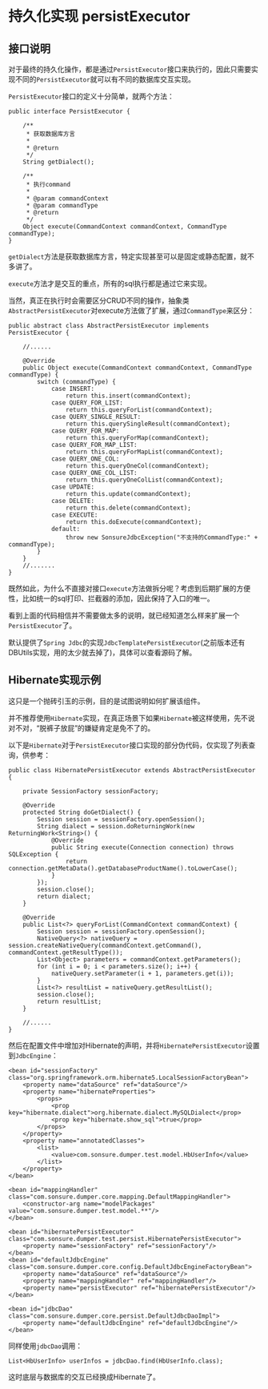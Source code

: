 # 持久化实现 persistExecutor

## 接口说明

对于最终的持久化操作，都是通过`PersistExecutor`接口来执行的，因此只需要实现不同的`PersistExecutor`就可以有不同的数据库交互实现。

`PersistExecutor`接口的定义十分简单，就两个方法：

    public interface PersistExecutor {
    
        /**
         * 获取数据库方言
         *
         * @return
         */
        String getDialect();
    
        /**
         * 执行command
         *
         * @param commandContext
         * @param commandType
         * @return
         */
        Object execute(CommandContext commandContext, CommandType commandType);
    }
    
`getDialect`方法是获取数据库方言，特定实现甚至可以是固定或静态配置，就不多讲了。

`execute`方法才是交互的重点，所有的sql执行都是通过它来实现。

当然，真正在执行时会需要区分CRUD不同的操作，抽象类`AbstractPersistExecutor`对execute方法做了扩展，通过`CommandType`来区分：

    public abstract class AbstractPersistExecutor implements PersistExecutor {
    
        //......
    
        @Override
        public Object execute(CommandContext commandContext, CommandType commandType) {
            switch (commandType) {
                case INSERT:
                    return this.insert(commandContext);
                case QUERY_FOR_LIST:
                    return this.queryForList(commandContext);
                case QUERY_SINGLE_RESULT:
                    return this.querySingleResult(commandContext);
                case QUERY_FOR_MAP:
                    return this.queryForMap(commandContext);
                case QUERY_FOR_MAP_LIST:
                    return this.queryForMapList(commandContext);
                case QUERY_ONE_COL:
                    return this.queryOneCol(commandContext);
                case QUERY_ONE_COL_LIST:
                    return this.queryOneColList(commandContext);
                case UPDATE:
                    return this.update(commandContext);
                case DELETE:
                    return this.delete(commandContext);
                case EXECUTE:
                    return this.doExecute(commandContext);
                default:
                    throw new SonsureJdbcException("不支持的CommandType:" + commandType);
            }
        }
        //.......
    }
    
既然如此，为什么不直接对接口`execute`方法做拆分呢？考虑到后期扩展的方便性，比如统一的sql打印、拦截器的添加，因此保持了入口的唯一。

看到上面的代码相信并不需要做太多的说明，就已经知道怎么样来扩展一个`PersistExecutor`了。

默认提供了`Spring Jdbc`的实现`JdbcTemplatePersistExecutor`(之前版本还有DBUtils实现，用的太少就去掉了)，具体可以查看源码了解。

## Hibernate实现示例

这只是一个抛砖引玉的示例，目的是试图说明如何扩展该组件。

并不推荐使用`Hibernate`实现，在真正场景下如果`Hibernate`被这样使用，先不说对不对，“脱裤子放屁”的嫌疑肯定是免不了的。

以下是`Hibernate`对于`PersistExecutor`接口实现的部分伪代码，仅实现了列表查询，供参考：

    public class HibernatePersistExecutor extends AbstractPersistExecutor {
    
        private SessionFactory sessionFactory;
    
        @Override
        protected String doGetDialect() {
            Session session = sessionFactory.openSession();
            String dialect = session.doReturningWork(new ReturningWork<String>() {
                @Override
                public String execute(Connection connection) throws SQLException {
                    return connection.getMetaData().getDatabaseProductName().toLowerCase();
                }
            });
            session.close();
            return dialect;
        }
    
        @Override
        public List<?> queryForList(CommandContext commandContext) {
            Session session = sessionFactory.openSession();
            NativeQuery<?> nativeQuery = session.createNativeQuery(commandContext.getCommand(), commandContext.getResultType());
            List<Object> parameters = commandContext.getParameters();
            for (int i = 0; i < parameters.size(); i++) {
                nativeQuery.setParameter(i + 1, parameters.get(i));
            }
            List<?> resultList = nativeQuery.getResultList();
            session.close();
            return resultList;
        }
        
        //......
    }

然后在配置文件中增加对Hibernate的声明，并将`HibernatePersistExecutor`设置到`JdbcEngine`：

    <bean id="sessionFactory" class="org.springframework.orm.hibernate5.LocalSessionFactoryBean">
        <property name="dataSource" ref="dataSource"/>
        <property name="hibernateProperties">
            <props>
                <prop key="hibernate.dialect">org.hibernate.dialect.MySQLDialect</prop>
                <prop key="hibernate.show_sql">true</prop>
            </props>
        </property>
        <property name="annotatedClasses">
            <list>
                <value>com.sonsure.dumper.test.model.HbUserInfo</value>
            </list>
        </property>
    </bean>

    <bean id="mappingHandler" class="com.sonsure.dumper.core.mapping.DefaultMappingHandler">
        <constructor-arg name="modelPackages" value="com.sonsure.dumper.test.model.**"/>
    </bean>

    <bean id="hibernatePersistExecutor" class="com.sonsure.dumper.test.persist.HibernatePersistExecutor">
        <property name="sessionFactory" ref="sessionFactory"/>
    </bean>
    <bean id="defaultJdbcEngine" class="com.sonsure.dumper.core.config.DefaultJdbcEngineFactoryBean">
        <property name="dataSource" ref="dataSource"/>
        <property name="mappingHandler" ref="mappingHandler"/>
        <property name="persistExecutor" ref="hibernatePersistExecutor"/>
    </bean>

    <bean id="jdbcDao" class="com.sonsure.dumper.core.persist.DefaultJdbcDaoImpl">
        <property name="defaultJdbcEngine" ref="defaultJdbcEngine"/>
    </bean>
    
同样使用`jdbcDao`调用：

    List<HbUserInfo> userInfos = jdbcDao.find(HbUserInfo.class);
    
这时底层与数据库的交互已经换成Hibernate了。
